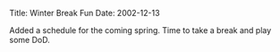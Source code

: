 Title: Winter Break Fun
Date: 2002-12-13

Added a schedule for the coming spring. Time to take a break and play some DoD.
